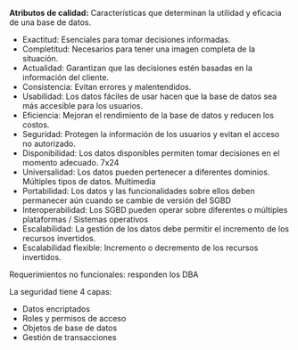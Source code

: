 **Atributos de calidad:** Características que determinan la utilidad y eficacia de una base de datos.

- Exactitud: Esenciales para tomar decisiones informadas.
- Completitud: Necesarios para tener una imagen completa de la situación.
- Actualidad: Garantizan que las decisiones estén basadas en la información del cliente.
- Consistencia: Evitan errores y malentendidos.
- Usabilidad: Los datos fáciles de usar hacen que la base de datos sea más accesible para los usuarios.
- Eficiencia: Mejoran el rendimiento de la base de datos y reducen los costos.
- Seguridad: Protegen la información de los usuarios y evitan el acceso no autorizado.
- Disponibilidad: Los datos disponibles permiten tomar decisiones en el momento adecuado. 7x24
- Universalidad: Los datos pueden pertenecer a diferentes dominios. Múltiples tipos de datos. Multimedia
- Portabilidad: Los datos y las funcionalidades sobre ellos deben permanecer aún cuando se cambie de versión del SGBD
- Interoperabilidad: Los SGBD pueden operar sobre diferentes o múltiples  plataformas / Sistemas operativos
- Escalabilidad: La gestión de los datos debe permitir el incremento de los recursos invertidos.
- Escalabilidad flexible: Incremento o decremento de los recursos invertidos.

Requerimientos no funcionales: responden los DBA

La seguridad tiene 4 capas:

- Datos encriptados
- Roles y permisos de acceso
- Objetos de base de datos
- Gestión de transacciones

